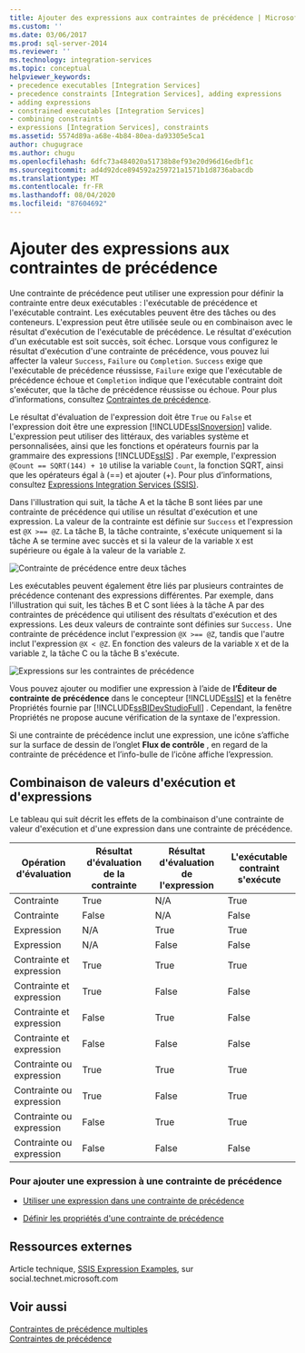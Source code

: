 ```yaml
---
title: Ajouter des expressions aux contraintes de précédence | Microsoft Docs
ms.custom: ''
ms.date: 03/06/2017
ms.prod: sql-server-2014
ms.reviewer: ''
ms.technology: integration-services
ms.topic: conceptual
helpviewer_keywords:
- precedence executables [Integration Services]
- precedence constraints [Integration Services], adding expressions
- adding expressions
- constrained executables [Integration Services]
- combining constraints
- expressions [Integration Services], constraints
ms.assetid: 5574d89a-a68e-4b84-80ea-da93305e5ca1
author: chugugrace
ms.author: chugu
ms.openlocfilehash: 6dfc73a484020a51738b8ef93e20d96d16edbf1c
ms.sourcegitcommit: ad4d92dce894592a259721a1571b1d8736abacdb
ms.translationtype: MT
ms.contentlocale: fr-FR
ms.lasthandoff: 08/04/2020
ms.locfileid: "87604692"
---
```

# <a name="add-expressions-to-precedence-constraints"></a>Ajouter des expressions aux contraintes de précédence
  Une contrainte de précédence peut utiliser une expression pour définir la contrainte entre deux exécutables : l'exécutable de précédence et l'exécutable contraint. Les exécutables peuvent être des tâches ou des conteneurs. L'expression peut être utilisée seule ou en combinaison avec le résultat d'exécution de l'exécutable de précédence. Le résultat d'exécution d'un exécutable est soit succès, soit échec. Lorsque vous configurez le résultat d'exécution d'une contrainte de précédence, vous pouvez lui affecter la valeur `Success`, `Failure` ou `Completion`. `Success` exige que l'exécutable de précédence réussisse, `Failure` exige que l'exécutable de précédence échoue et `Completion` indique que l'exécutable contraint doit s'exécuter, que la tâche de précédence réussisse ou échoue. Pour plus d’informations, consultez [Contraintes de précédence](control-flow/precedence-constraints.md).  
  
 Le résultat d'évaluation de l'expression doit être `True` ou `False` et l'expression doit être une expression [!INCLUDE[ssISnoversion](../includes/ssisnoversion-md.md)] valide. L'expression peut utiliser des littéraux, des variables système et personnalisées, ainsi que les fonctions et opérateurs fournis par la grammaire des expressions [!INCLUDE[ssIS](../includes/ssis-md.md)] . Par exemple, l'expression `@Count == SQRT(144) + 10` utilise la variable `Count`, la fonction SQRT, ainsi que les opérateurs égal à (==) et ajouter (+). Pour plus d’informations, consultez [Expressions Integration Services &#40;SSIS&#41;](expressions/integration-services-ssis-expressions.md).  
  
 Dans l'illustration qui suit, la tâche A et la tâche B sont liées par une contrainte de précédence qui utilise un résultat d'exécution et une expression. La valeur de la contrainte est définie sur `Success` et l'expression est `@X >== @Z`. La tâche B, la tâche contrainte, s'exécute uniquement si la tâche A se termine avec succès et si la valeur de la variable `X` est supérieure ou égale à la valeur de la variable `Z`.  
  
 ![Contrainte de précédence entre deux tâches](media/mw-dts-03.gif "Contrainte de précédence entre deux tâches")  
  
 Les exécutables peuvent également être liés par plusieurs contraintes de précédence contenant des expressions différentes. Par exemple, dans l'illustration qui suit, les tâches B et C sont liées à la tâche A par des contraintes de précédence qui utilisent des résultats d'exécution et des expressions. Les deux valeurs de contrainte sont définies sur `Success.` Une contrainte de précédence inclut l'expression `@X >== @Z`, tandis que l'autre inclut l'expression `@X < @Z`. En fonction des valeurs de la variable `X` et de la variable `Z`, la tâche C ou la tâche B s'exécute.  
  
 ![Expressions sur les contraintes de précédence](media/mw-dts-04.gif "Expressions sur les contraintes de précédence")  
  
 Vous pouvez ajouter ou modifier une expression à l’aide de **l’Éditeur de contrainte de précédence** dans le concepteur [!INCLUDE[ssIS](../includes/ssis-md.md)] et la fenêtre Propriétés fournie par [!INCLUDE[ssBIDevStudioFull](../includes/ssbidevstudiofull-md.md)] . Cependant, la fenêtre Propriétés ne propose aucune vérification de la syntaxe de l'expression.  
  
 Si une contrainte de précédence inclut une expression, une icône s’affiche sur la surface de dessin de l’onglet **Flux de contrôle** , en regard de la contrainte de précédence et l’info-bulle de l’icône affiche l’expression.  
  
## <a name="combining-execution-values-and-expressions"></a>Combinaison de valeurs d'exécution et d'expressions  
 Le tableau qui suit décrit les effets de la combinaison d'une contrainte de valeur d'exécution et d'une expression dans une contrainte de précédence.  
  
|Opération d'évaluation|Résultat d'évaluation de la contrainte|Résultat d'évaluation de l'expression|L'exécutable contraint s'exécute|  
|--------------------------|-----------------------------|-----------------------------|---------------------------------|  
|Contrainte|True|N/A|True|  
|Contrainte|False|N/A|False|  
|Expression|N/A|True|True|  
|Expression|N/A|False|False|  
|Contrainte et expression|True|True|True|  
|Contrainte et expression|True|False|False|  
|Contrainte et expression|False|True|False|  
|Contrainte et expression|False|False|False|  
|Contrainte ou expression|True|True|True|  
|Contrainte ou expression|True|False|True|  
|Contrainte ou expression|False|True|True|  
|Contrainte ou expression|False|False|False|  
  
### <a name="to-add-an-expression-to-a-precedence-constraint"></a>Pour ajouter une expression à une contrainte de précédence  
  
-   [Utiliser une expression dans une contrainte de précédence](../../2014/integration-services/use-an-expression-in-a-precedence-constraint.md)  
  
-   [Définir les propriétés d'une contrainte de précédence](../../2014/integration-services/set-the-properties-of-a-precedence-constraint.md)  
  
## <a name="external-resources"></a>Ressources externes  
 Article technique, [SSIS Expression Examples](https://go.microsoft.com/fwlink/?LinkId=220761), sur social.technet.microsoft.com  
  
## <a name="see-also"></a>Voir aussi  
 [Contraintes de précédence multiples](../../2014/integration-services/multiple-precedence-constraints.md)   
 [Contraintes de précédence](control-flow/precedence-constraints.md)  
  
  
